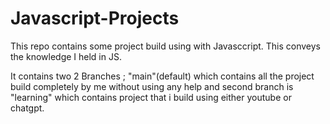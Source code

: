 # Javascript-Projects
This repo contains some project build using with Javasccript. This conveys the knowledge I held in JS.

It contains two 2 Branches ; "main"(default) which contains all the project build completely by me without using any help and second branch is "learning" which contains project that i build using either youtube or chatgpt.
